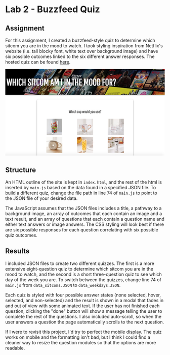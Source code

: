 # Lab 2 - Buzzfeed Quiz

## Assignment
For this assignment, I created a buzzfeed-style quiz to determine which sitcom you are in the mood to watch. I took styling inspiration from Netflix's website (i.e. tall blocky font, white text over background image) and have six possible outcomes linked to the six different answer responses. The hosted quiz can be found [here](https://dartmouth-cs52-19s.github.io/lab2-emmalangfitt/).

<p align="center">
  <img src="imgs/Screenshot.png" title="Screenshot">
</p>

## Structure
An HTML outline of the site is kept in `index.html`, and the rest of the html is inserted by `main.js` based on the data found in a specified JSON file. To build a different quiz, change the file path in line 74 of `main.js` to point to the JSON file of your desired data. 

The JavaScript assumes that the JSON files includes a title, a pathway to a background image, an array of outcomes that each contain an image and a text result, and an array of questions that each contain a question name and either text answers or image answers. The CSS styling will look best if there are six possible responses for each question correlating with six possible quiz outcomes. 

## Results
I included JSON files to create two different quizzes. The first is a more extensive eight-question quiz to determine which sitcom you are in the mood to watch, and the second is a short three-question quiz to see which day of the week you are. To switch between the quizzes, change line 74 of `main.js` from `data_sitcoms.JSON` to `data_weekdays.JSON`.

Each quiz is styled with four possible answer states (none selected, hover, selected, and non-selected) and the result is shown in a modal that fades in and out of view with some animated text. If the user has not finished each question, clicking the "done" button will show a message telling the user to complete the rest of the questions. I also included auto-scroll, so when the user answers a question the page automatically scrolls to the next question. 

If I were to revisit this project, I'd try to perfect the mobile display. The quiz works on mobile and the formatting isn't bad, but I think I could find a cleaner way to resize the question modules so that the options are more readable. 
